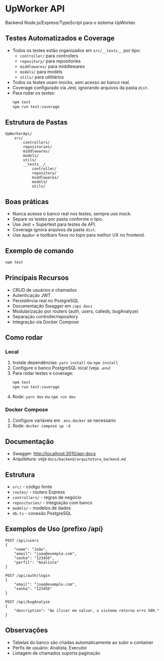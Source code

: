 # UpWorker API

Backend Node.js/Express/TypeScript para o sistema UpWorker.

## Testes Automatizados e Coverage

- Todos os testes estão organizados em `src/__tests__` por tipo:
	- `controller/` para controllers
	- `repository/` para repositories
	- `middlewares/` para middlewares
	- `models/` para models
	- `utils/` para utilitários
- Todos os testes usam mocks, sem acesso ao banco real.
- Coverage configurado via Jest, ignorando arquivos da pasta `dist`.
- Para rodar os testes:
	```bash
	npm test
	npm run test:coverage
	```

## Estrutura de Pastas

```
UpWorkerApi/
	src/
		controllers/
		repositories/
		middlewares/
		models/
		utils/
		__tests__/
			controller/
			repository/
			middlewares/
			models/
			utils/
```


## Boas práticas
- Nunca acesse o banco real nos testes, sempre use mock.
- Separe os testes por pasta conforme o tipo.
- Use Jest + Supertest para testes de API.
- Coverage ignora arquivos da pasta `dist`.
- Use `AppBar` e toolbars fixos no topo para melhor UX no frontend.

## Exemplo de comando
```bash
npm test
```

## Principais Recursos

- CRUD de usuários e chamados
- Autenticação JWT
- Persistência real no PostgreSQL
- Documentação Swagger em `/api-docs`
- Modularização por routers (auth, users, calleds, bugAnalyze)
- Separação controller/repository
- Integração via Docker Compose


## Como rodar

### Local

1. Instale dependências: `yarn install` ou `npm install`
2. Configure o banco PostgreSQL local (veja `.env`)
3. Para rodar testes e coverage:
	```bash
	npm test
	npm run test:coverage
	```
3. Rode: `yarn dev` ou `npm run dev`

### Docker Compose

1. Configure variáveis em `.env.docker` se necessário
2. Rode: `docker compose up -d`

## Documentação

- Swagger: [http://localhost:3010/api-docs](http://localhost:3010/api-docs)
- Arquitetura: veja `docs/backend/arquitetura_backend.md`

## Estrutura

- `src/` - código fonte
- `routes/` - routers Express
- `controllers/` - regras de negócio
- `repositories/` - integração com banco
- `models/` - modelos de dados
- `db.ts` - conexão PostgreSQL

## Exemplos de Uso (prefixo /api)

```http
POST /api/users
{
	"nome": "João",
	"email": "joao@exemplo.com",
	"senha": "123456",
	"perfil": "Analista"
}

POST /api/auth/login
{
	"email": "joao@exemplo.com",
	"senha": "123456"
}

POST /api/bugAnalyze
{
	"description": "Ao clicar em salvar, o sistema retorna erro 500."
}
```

## Observações

- Tabelas do banco são criadas automaticamente ao subir o container
- Perfis de usuário: Analista, Executor
- Listagem de chamados suporta paginação
